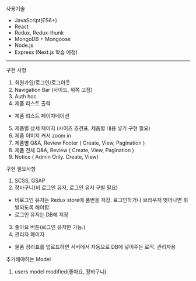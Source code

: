 사용기술

* JavaScript(ES6+)
* React
* Redux, Redux-thunk
* MongoDB + Mongoose
* Node.js
* Express (Next.js 학습 예정)
---
구현 사항
1. 회원가입/로그인/로그아웃
2. Navigation Bar (사이드, 위쪽 고정)
3. Auth hoc
4. 제품 리스트 출력
 * 제품 리스트 페이지네이션
5. 제품별 상세 페이지 (사이즈 조견표, 제품별 내용 넣기 구현 필요)
6. 제품 이미지 커서 zoom in
7. 제품별 Q&A, Review Footer ( Create, View, Pagination )
8. 제품 전체 Q&A, Review ( Create, View, Pagination )
9. Notice ( Admin Only. Create, View)

구현 필요사항
1. SCSS, GSAP
2. 장바구니(비 로그인 유저, 로그인 유저 구별 필요)
 * 비로그인 유저는 Redux store에 품번을 저장. 로그인하거나 브라우저 벗어나면 휘발되도록 해야함.
 * 로그인 유저는 DB에 저장
3. 좋아요 버튼(로그인 유저만 가능.)
4. 관리자 페이지
 * 물품 정리표를 업로드하면 서버에서 자동으로 DB에 넣어주는 로직. 관리자용

추가해야하는 Model
1. users model modified(좋아요, 장바구니)

